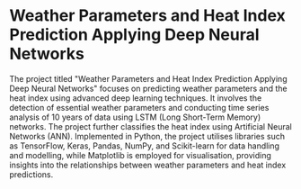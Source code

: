 # Weather Parameters and Heat Index Prediction Applying Deep Neural Networks
The project titled "Weather Parameters and Heat Index Prediction Applying Deep Neural Networks" focuses on predicting weather parameters and the heat index using advanced deep learning techniques. It involves the detection of essential weather parameters and conducting time series analysis of 10 years of data using LSTM (Long Short-Term Memory) networks. The project further classifies the heat index using Artificial Neural Networks (ANN). Implemented in Python, the project utilises libraries such as TensorFlow, Keras, Pandas, NumPy, and Scikit-learn for data handling and modelling, while Matplotlib is employed for visualisation, providing insights into the relationships between weather parameters and heat index predictions.
